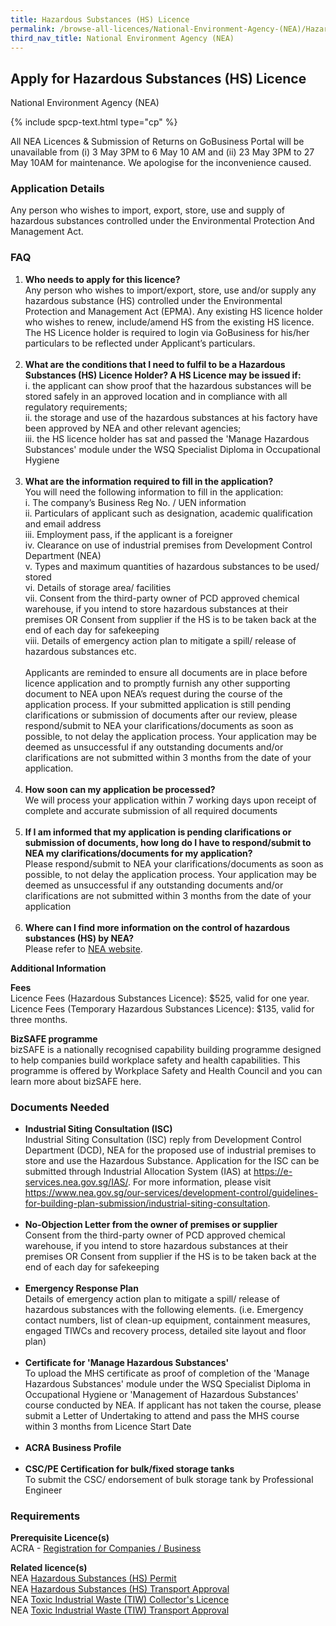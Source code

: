 ```yaml
---
title: Hazardous Substances (HS) Licence
permalink: /browse-all-licences/National-Environment-Agency-(NEA)/Hazardous-Substances-(HS)-Licence
third_nav_title: National Environment Agency (NEA)
---
```


## Apply for Hazardous Substances (HS) Licence

National Environment Agency (NEA)

{% include spcp-text.html type="cp" %}

<p>All NEA Licences & Submission of Returns on GoBusiness Portal will be unavailable from (i) 3 May 3PM to 6 May 10 AM and (ii) 23 May 3PM to 27 May 10AM for maintenance. We apologise for the inconvenience caused.</p>

<H3>Application Details</H3>

<p>Any person who wishes to import, export, store, use and supply of hazardous substances controlled under the Environmental Protection And Management Act.</p>
<h3>FAQ</h3>
<ol>
<li><strong>Who needs to apply for this licence?</strong><br>Any person who wishes to import/export, store, use and/or supply any hazardous substance (HS) controlled under the Environmental Protection and Management Act (EPMA). Any existing HS licence holder who wishes to renew, include/amend HS from the existing HS licence. The HS Licence holder is required to login via GoBusiness for his/her particulars to be reflected under Applicant&rsquo;s particulars.<br><br></li>
<li><strong>What are the conditions that I need to fulfil to be a Hazardous Substances (HS) Licence Holder? A HS Licence may be issued if:</strong><br>i. the applicant can show proof that the hazardous substances will be stored safely in an approved location and in compliance with all regulatory requirements;<br>ii. the storage and use of the hazardous substances at his factory have been approved by NEA and other relevant agencies;<br>iii. the HS licence holder has sat and passed the 'Manage Hazardous Substances' module under the WSQ Specialist Diploma in Occupational Hygiene<br><br></li>
<li><strong>What are the information required to fill in the application?</strong><br>You will need the following information to fill in the application:<br>i. The company&rsquo;s Business Reg No. / UEN information<br>ii. Particulars of applicant such as designation, academic qualification and email address<br>iii. Employment pass, if the applicant is a foreigner<br>iv. Clearance on use of industrial premises from Development Control Department (NEA)<br>v. Types and maximum quantities of hazardous substances to be used/ stored<br>vi. Details of storage area/ facilities<br>vii. Consent from the third-party owner of PCD approved chemical warehouse, if you intend to store hazardous substances at their premises OR Consent from supplier if the HS is to be taken back at the end of each day for safekeeping<br>viii. Details of emergency action plan to mitigate a spill/ release of hazardous substances etc.<br><br>Applicants are reminded to ensure all documents are in place before licence application and to promptly furnish any other supporting document to NEA upon NEA&rsquo;s request during the course of the application process. If your submitted application is still pending clarifications or submission of documents after our review, please respond/submit to NEA your clarifications/documents as soon as possible, to not delay the application process. Your application may be deemed as unsuccessful if any outstanding documents and/or clarifications are not submitted within 3 months from the date of your application.<br><br></li>
<li><strong>How soon can my application be processed?</strong><br>We will process your application within 7 working days upon receipt of complete and accurate submission of all required documents<br><br></li>
<li><strong>If I am informed that my application is pending clarifications or submission of documents, how long do I have to respond/submit to NEA my clarifications/documents for my application?</strong><br>Please respond/submit to NEA your clarifications/documents as soon as possible, to not delay the application process. Your application may be deemed as unsuccessful if any outstanding documents and/or clarifications are not submitted within 3 months from the date of your application<br><br></li>
<li><strong>Where can I find more information on the control of hazardous substances (HS) by NEA?</strong><br>Please refer to <a href="https://www.nea.gov.sg/our-services/pollution-control/chemical-safety/hazardous-substances/management-of-hazardous-substances" target="_blank" rel="noopener">NEA website</a>.</li>
</ol>

<strong>Additional Information</strong>

<p><strong>Fees</strong><br>Licence Fees (Hazardous Substances Licence): $525, valid for one year.<br>Licence Fees (Temporary Hazardous Substances Licence): $135, valid for three months.</p>
<p><strong>BizSAFE programme<br></strong>bizSAFE is a nationally recognised capability building programme designed to help companies build workplace safety and health capabilities. This programme is offered by Workplace Safety and Health Council and you can learn more about bizSAFE <a target="">here</a>.</p>

<H3>Documents Needed</H3>

<ul>
<li><strong>Industrial Siting Consultation (ISC)</strong><br>Industrial Siting Consultation (ISC) reply from Development Control Department (DCD), NEA for the proposed use of industrial premises to store and use the Hazardous Substance. Application for the ISC can be submitted through Industrial Allocation System (IAS) at <a href="https://e-services.nea.gov.sg/IAS/" target="_blank" rel="noopener">https://e-services.nea.gov.sg/IAS/</a>. For more information, please visit <a href="https://www.nea.gov.sg/our-services/development-control/guidelines-for-building-plan-submission/industrial-siting-consultation" target="_blank" rel="noopener">https://www.nea.gov.sg/our-services/development-control/guidelines-for-building-plan-submission/industrial-siting-consultation</a>.<br><br></li>
<li><strong>No-Objection Letter from the owner of premises or supplier</strong><br>Consent from the third-party owner of PCD approved chemical warehouse, if you intend to store hazardous substances at their premises OR Consent from supplier if the HS is to be taken back at the end of each day for safekeeping<br><br></li>
<li><strong>Emergency Response Plan</strong><br>Details of emergency action plan to mitigate a spill/ release of hazardous substances with the following elements. (i.e. Emergency contact numbers, list of clean-up equipment, containment measures, engaged TIWCs and recovery process, detailed site layout and floor plan)<br><br></li>
<li><strong>Certificate for 'Manage Hazardous Substances'</strong><br>To upload the MHS certificate as proof of completion of the 'Manage Hazardous Substances' module under the WSQ Specialist Diploma in Occupational Hygiene or 'Management of Hazardous Substances' course conducted by NEA. If applicant has not taken the course, please submit a Letter of Undertaking to attend and pass the MHS course within 3 months from Licence Start Date<br><br></li>
<li><strong>ACRA Business Profile</strong><br><br></li>
<li><strong>CSC/PE Certification for bulk/fixed storage tanks</strong><br>To submit the CSC/ endorsement of bulk storage tank by Professional Engineer</li>
</ul>

<H3>Requirements</H3>

<p><strong>Prerequisite Licence(s)</strong><br>ACRA - <a href="https://www.acra.gov.sg/Home/" target="_blank" rel="noopener">Registration for Companies / Business</a></p>
<p><strong>Related licence(s)</strong><br>NEA <a href="https://dashboard.gobusiness.gov.sg/task-details/hazardoussubstancespermit" target="_blank" rel="noopener">Hazardous Substances (HS) Permit</a><br>NEA <a href="https://dashboard.gobusiness.gov.sg/task-details/hazardoussubstancestransportapproval" target="_blank" rel="noopener">Hazardous Substances (HS) Transport Approval</a><br>NEA <a href="https://licence1.business.gov.sg/feportal/web/frontier/eAdvisor?redirection=true&amp;selectedLicenceIds=175" target="_blank" rel="noopener">Toxic Industrial Waste (TIW) Collector's Licence</a><br>NEA <a href="https://licence1.business.gov.sg/feportal/web/frontier/eAdvisor?redirection=true&amp;selectedLicenceIds=176" target="_blank" rel="noopener">Toxic Industrial Waste (TIW) Transport Approval</a></p>

